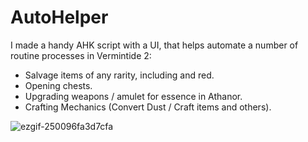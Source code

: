 # AutoHelper
I made a handy AHK script with a UI, that helps automate a number of routine processes in Vermintide 2:

- Salvage items of any rarity, including and red.
- Opening chests.
- Upgrading weapons / amulet for essence in Athanor.
- Crafting Mechanics (Convert Dust / Craft items and others).

![ezgif-250096fa3d7cfa](https://github.com/user-attachments/assets/eaaae441-8d9e-4e0f-915d-f6b94379fc34)
